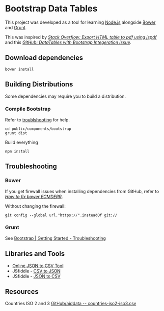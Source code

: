 # Bootstrap Data Tables

This project was developed as a tool for learning [Node.js][1] alongside [Bower][2] and [Grunt][3].

This was inspired by [*Stack Overflow: Export HTML table to pdf using jspdf*][4] and this [*GitHub: DataTables with Bootstrap Integeration issue*][5].

## Download dependencies

    bower install

## Building Distributions

Some dependencies may require you to build a distribution.

### Compile Bootstrap

Refer to [troublshooting](#grunt) for help.

    cd public/components/bootstrap
    grunt dist

Build everything    

    npm install
	
## Troubleshooting

### Bower

If you get firewall issues when installing dependencies from GitHub, refer to [*How to fix bower ECMDERR*][6].

Without changing the firewall:

    git config --global url."https://".insteadOf git://

### Grunt

See [Bootstrap | Getting Started - Troubleshooting][7]

## Libraries and Tools

- [Online JSON to CSV Tool][8]
- JSfiddle - [CSV to JSON][9]
- JSfiddle - [JSON to CSV][10]

## Resources

Countries ISO 2 and 3 [GitHub/aiddata -- countries-iso2-iso3.csv][11]

[comment]: # (References)

  [1]: https://nodejs.org/en/
  [2]: http://bower.io/
  [3]: http://gruntjs.com/
  [4]: http://stackoverflow.com/questions/23035858/export-html-table-to-pdf-using-jspdf
  [5]: https://github.com/DataTables/FixedHeader/issues/32
  [6]: http://stackoverflow.com/a/21790275
  [7]: http://getbootstrap.com/getting-started/#grunt-troubleshooting
  [8]: http://konklone.io/json/
  [9]: http://jsfiddle.net/AZFvQ/644/
  [10]: http://jsfiddle.net/vUnF9/2524/
  [11]: https://github.com/ilyabo/aiddata/blob/master/data/static/data/countries-iso2-iso3.csv